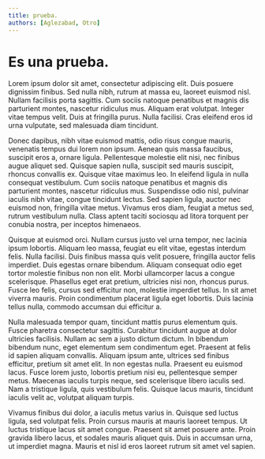 ```yaml
---
title: prueba.
authors: [Aglezabad, Otro]
---
```


# Es una prueba.


Lorem ipsum dolor sit amet, consectetur adipiscing elit. Duis posuere dignissim finibus. Sed nulla nibh, rutrum at massa eu, laoreet euismod nisl. Nullam facilisis porta sagittis. Cum sociis natoque penatibus et magnis dis parturient montes, nascetur ridiculus mus. Aliquam erat volutpat. Integer vitae tempus velit. Duis at fringilla purus. Nulla facilisi. Cras eleifend eros id urna vulputate, sed malesuada diam tincidunt.

Donec dapibus, nibh vitae euismod mattis, odio risus congue mauris, venenatis tempus dui lorem non ipsum. Aenean quis massa faucibus, suscipit eros a, ornare ligula. Pellentesque molestie elit nisi, nec finibus augue aliquet sed. Quisque sapien nulla, suscipit sed mauris suscipit, rhoncus convallis ex. Quisque vitae maximus leo. In eleifend ligula in nulla consequat vestibulum. Cum sociis natoque penatibus et magnis dis parturient montes, nascetur ridiculus mus. Suspendisse odio nisl, pulvinar iaculis nibh vitae, congue tincidunt lectus. Sed sapien ligula, auctor nec euismod non, fringilla vitae metus. Vivamus eros diam, feugiat a metus sed, rutrum vestibulum nulla. Class aptent taciti sociosqu ad litora torquent per conubia nostra, per inceptos himenaeos.

Quisque at euismod orci. Nullam cursus justo vel urna tempor, nec lacinia ipsum lobortis. Aliquam leo massa, feugiat eu elit vitae, egestas interdum felis. Nulla facilisi. Duis finibus massa quis velit posuere, fringilla auctor felis imperdiet. Duis egestas ornare bibendum. Aliquam consequat odio eget tortor molestie finibus non non elit. Morbi ullamcorper lacus a congue scelerisque. Phasellus eget erat pretium, ultricies nisi non, rhoncus purus. Fusce leo felis, cursus sed efficitur non, molestie imperdiet tellus. In sit amet viverra mauris. Proin condimentum placerat ligula eget lobortis. Duis lacinia tellus nulla, commodo accumsan dui efficitur a.

Nulla malesuada tempor quam, tincidunt mattis purus elementum quis. Fusce pharetra consectetur sagittis. Curabitur tincidunt augue at dolor ultricies facilisis. Nullam ac sem a justo dictum dictum. In bibendum bibendum nunc, eget elementum sem condimentum eget. Praesent at felis id sapien aliquam convallis. Aliquam ipsum ante, ultrices sed finibus efficitur, pretium sit amet elit. In non egestas nulla. Praesent eu euismod lacus. Fusce lorem justo, lobortis pretium nisi eu, pellentesque semper metus. Maecenas iaculis turpis neque, sed scelerisque libero iaculis sed. Nam a tristique ligula, quis vestibulum felis. Quisque lacus mauris, tincidunt iaculis velit ac, volutpat aliquam turpis.

Vivamus finibus dui dolor, a iaculis metus varius in. Quisque sed luctus ligula, sed volutpat felis. Proin cursus mauris at mauris laoreet tempus. Ut luctus tristique lacus sit amet congue. Praesent sit amet posuere ante. Proin gravida libero lacus, et sodales mauris aliquet quis. Duis in accumsan urna, ut imperdiet magna. Mauris et nisl id eros laoreet rutrum sit amet vel sapien.
